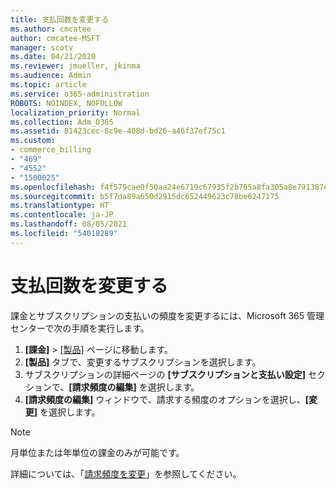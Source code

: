 ```yaml
---
title: 支払回数を変更する
ms.author: cmcatee
author: cmcatee-MSFT
manager: scotv
ms.date: 04/21/2020
ms.reviewer: jmueller, jkinma
ms.audience: Admin
ms.topic: article
ms.service: o365-administration
ROBOTS: NOINDEX, NOFOLLOW
localization_priority: Normal
ms.collection: Adm_O365
ms.assetid: 81423cec-8c9e-408d-bd26-a46f37ef75c1
ms.custom:
- commerce_billing
- "469"
- "4552"
- "1500025"
ms.openlocfilehash: f4f579cae0f50aa24e6719c67935f2b705a8fa305a8e791387eedfee29f1f016
ms.sourcegitcommit: b5f7da89a650d2915dc652449623c78be6247175
ms.translationtype: HT
ms.contentlocale: ja-JP
ms.lasthandoff: 08/05/2021
ms.locfileid: "54018289"
---
```

# <a name="change-how-often-you-pay"></a>支払回数を変更する

課金とサブスクリプションの支払いの頻度を変更するには、Microsoft 365 管理センターで次の手順を実行します。

1. **[課金]** > [[製品]](https://go.microsoft.com/fwlink/p/?linkid=842054) ページに移動します。
2. **[製品]** タブで、変更するサブスクリプションを選択します。
3. サブスクリプションの詳細ページの **[サブスクリプションと支払い設定]** セクションで、**[請求頻度の編集]** を選択します。
4. **[請求頻度の編集]** ウィンドウで、請求する頻度のオプションを選択し、**[変更]** を選択します。

> [!NOTE]
> 月単位または年単位の課金のみが可能です。

詳細については、「[請求頻度を変更](/microsoft-365/commerce/billing-and-payments/change-payment-frequency)」を参照してください。